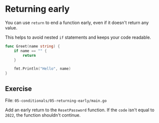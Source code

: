 # Returning early

You can use `return` to end a function early, even if it doesn't return any value.

This helps to avoid nested `if` statements and keeps your code readable.

```go
func Greet(name string) {
	if name == "" {
		return
	}

	fmt.Println("Hello", name)
}
```

## Exercise

File: `05-conditionals/05-returning-early/main.go`

Add an early return to the `ResetPassword` function. If the `code` isn't equal to `2022`, the function shouldn't continue.